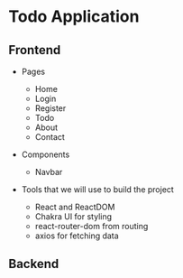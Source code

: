 
# Todo Application

## Frontend

- Pages

  - Home
  - Login
  - Register
  - Todo
  - About
  - Contact

- Components
  - Navbar

- Tools that we will use to build the project
  - React and ReactDOM
  - Chakra UI for styling
  - react-router-dom from routing
  - axios for fetching data

## Backend